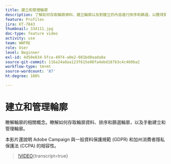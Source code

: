 ```yaml
---
title: 建立和管理輪廓
description: 了解如何存取輪廓資料、建立輪廓以及對建立的內容進行排序和篩選，以獲得更簡便的功能。 您還將了解如何符合一般資料保護規範 (GDPR) 和加州消費者隱私保護法 (CCPA)。
feature: Profiles
jira: KT-7843
thumbnail: 334111.jpg
doc-type: feature video
activity: use
team: WWFRE
role: User
level: Beginner
exl-id: 4d50e834-5fca-4974-a0e2-081bd0aada8a
source-git-commit: 116a24a8aa123f615e08fa4ebd187b3c4c460ba2
workflow-type: tm+mt
source-wordcount: '87'
ht-degree: 100%

---
```


# 建立和管理輪廓

瞭解輪廓的相關概念。瞭解如何存取輪廓資料、排序和篩選輪廓，以及手動建立和管理輪廓。

本影片還說明 Adobe Campaign 與一般資料保護規範 (GDPR) 和加州消費者隱私保護法 (CCPA) 的相容性。

>[!VIDEO](https://video.tv.adobe.com/v/3452102?quality=12&learn=on&captions=chi_hant){transcript=true}
